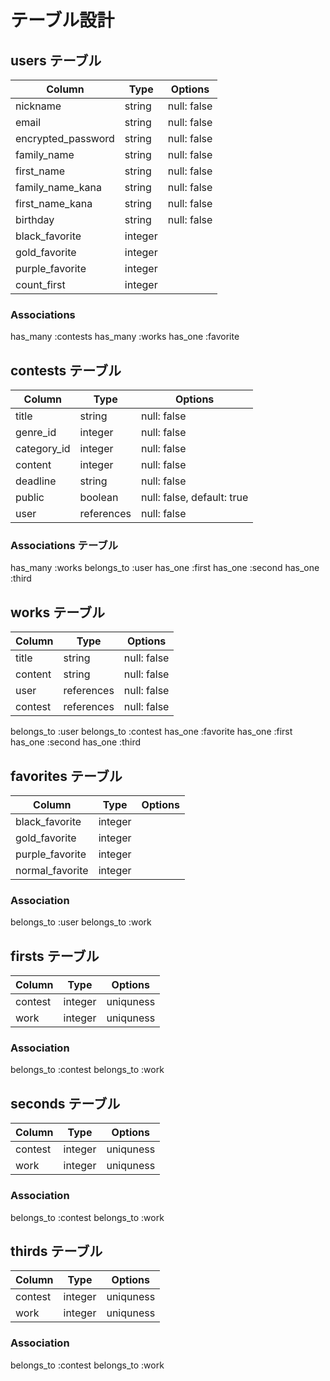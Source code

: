 # テーブル設計

## users テーブル

|       Column        |  Type   |   Options   |
| ------------------- | ------- | ----------- |
|       nickname      | string  | null: false |
|         email       | string  | null: false |
|  encrypted_password | string  | null: false |
|      family_name    | string  | null: false |
|      first_name     | string  | null: false |
|   family_name_kana  | string  | null: false |
|   first_name_kana   | string  | null: false |
|       birthday      | string  | null: false |
|   black_favorite    | integer |             |
|   gold_favorite     | integer |             |
|   purple_favorite   | integer |             |
|    count_first      | integer |             |

### Associations

has_many :contests
has_many :works
has_one :favorite


## contests テーブル

|     Column      |    Type    |   Options                  |
| --------------- | ---------- | -------------------------- |
|      title      | string     | null: false                |
|    genre_id     | integer    | null: false                | ActiveHashを使用
|   category_id   | integer    | null: false                | ActiveHashを使用
|     content     | integer    | null: false                |
|     deadline    | string     | null: false                |
|      public     | boolean    | null: false, default: true |
|       user      | references | null: false                |

### Associations テーブル

has_many :works
belongs_to :user
has_one :first
has_one :second
has_one :third

## works テーブル

|     Column      |    Type    |   Options   |
| --------------- | ---------- | ----------- |
|      title      | string     | null: false |
|     content     | string     | null: false |
|       user      | references | null: false |
|      contest    | references | null: false |

belongs_to :user
belongs_to :contest
has_one :favorite
has_one :first
has_one :second
has_one :third

## favorites テーブル

|     Column      |    Type    |   Options   |
| --------------- | ---------- | ----------- |
| black_favorite  | integer    |             |
| gold_favorite   | integer    |             |
| purple_favorite | integer    |             |
| normal_favorite | integer    |             |

### Association

belongs_to :user
belongs_to :work


## firsts テーブル

|  Column   |   Type    |   Options   |
| --------- | --------- | ----------- |
|  contest  | integer   | uniquness   |
|    work   | integer   | uniquness   |(2カラムによる一意性.validatesにて担保)

### Association

belongs_to :contest
belongs_to :work

## seconds テーブル

|  Column   |   Type    |   Options   |
| --------- | --------- | ----------- |
|  contest  | integer   | uniquness   |
|    work   | integer   | uniquness   |(2カラムによる一意性.validatesにて担保)

### Association

belongs_to :contest
belongs_to :work

## thirds テーブル

|  Column   |   Type    |   Options   |
| --------- | --------- | ----------- |
|  contest  | integer   | uniquness   |
|    work   | integer   | uniquness   |(2カラムによる一意性.validatesにて担保)

### Association

belongs_to :contest
belongs_to :work
